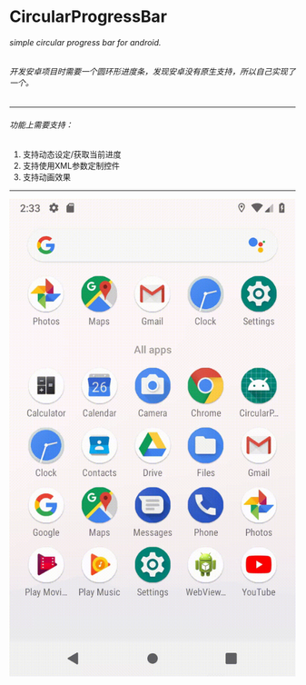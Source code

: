 # CircularProgressBar
###### simple circular progress bar for android.
###### 开发安卓项目时需要一个圆环形进度条，发现安卓没有原生支持，所以自己实现了一个。
---
###### 功能上需要支持：
1. 支持动态设定/获取当前进度
2. 支持使用XML参数定制控件
3. 支持动画效果
-----------------------------------------

![image](https://github.com/XXXShaoZi/CircularProgressBar/blob/master/images/01.gif)
